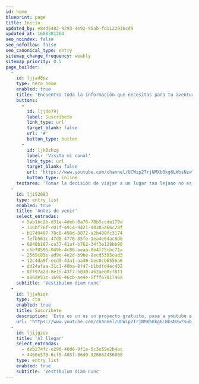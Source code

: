 ```yaml
---
id: home
blueprint: page
title: Inicio
updated_by: e84d5482-9293-4e92-95ab-fd1122936cd9
updated_at: 1688381264
seo_noindex: false
seo_nofollow: false
seo_canonical_type: entry
sitemap_change_frequency: weekly
sitemap_priority: 0.5
page_builder:
  -
    id: ljjad8pz
    type: hero_home
    enabled: true
    title: 'Encuentra toda la información que necesitas para tu aventura en <strong>Nueva Zelanda</strong>'
    buttons:
      -
        id: ljjdo79j
        label: Suscríbete
        link_type: url
        target_blank: false
        url: '#'
        button_type: button
      -
        id: ljk0zhzg
        label: 'Visita mi canal'
        link_type: url
        target_blank: false
        url: 'https://www.youtube.com/channel/UCWip2TrjNMXb0kg6LWbsNzw?sub_confirmation=1'
        button_type: inline
    textarea: 'Tomar la decisión de viajar a un lugar tan lejano no es fácil, es por eso que he creado esta guía completamente gratuita con la información que he recopilado a lo largo de los 5 años que he vivido en Nueva Zelanda y que iré actualizando periódicamente para que el comienzo de tu aventura sea mucho más fácil.'
  -
    id: lji52083
    type: entry_list
    enabled: true
    title: 'Antes de venir'
    select_entradas:
      - 5ab1bc2b-d31e-4deb-8a76-78b5ccde179d
      - 316bf76f-c01f-4914-9421-d8385a66c28f
      - b1749487-78c8-498d-8872-a2b488fc3174
      - fefb561c-47d8-4776-85fe-1ea4e64ac8d8
      - 6848b187-ca37-41af-b762-34f3e128bb90
      - c5e70595-049b-4c86-aeaa-8b4f75cbc71a
      - 2569c85e-ad9e-4e2d-b9be-8ecd5395cad3
      - 12c4da9f-ecd9-43a1-aa40-bec0cb6556a6
      - dd24afaa-31c1-40ba-8f47-b1bdfd4ec402
      - 8ff97a2d-8e15-43f7-b030-a62ae00cf811
      - a86de51c-1690-46cb-ae4e-5fff6701746a
    subtitle: 'Vestibulum diam nunc'
  -
    id: ljjahiqk
    type: cta
    enabled: true
    title: Suscribete
    description: 'Este es un es un proyecto gratuito, pasa a youtube a saludar.'
    url: 'https://www.youtube.com/channel/UCWip2TrjNMXb0kg6LWbsNzw?sub_confirmation=1'
  -
    id: ljijgzev
    title: 'Al llegar'
    select_entradas:
      - deb274fc-e290-40d6-9f1e-5c3e59e2b4ac
      - 4466e579-6cf5-403f-96d9-926662456068
    type: entry_list
    enabled: true
    subtitle: 'Vestibulum diam nunc'
---
```

